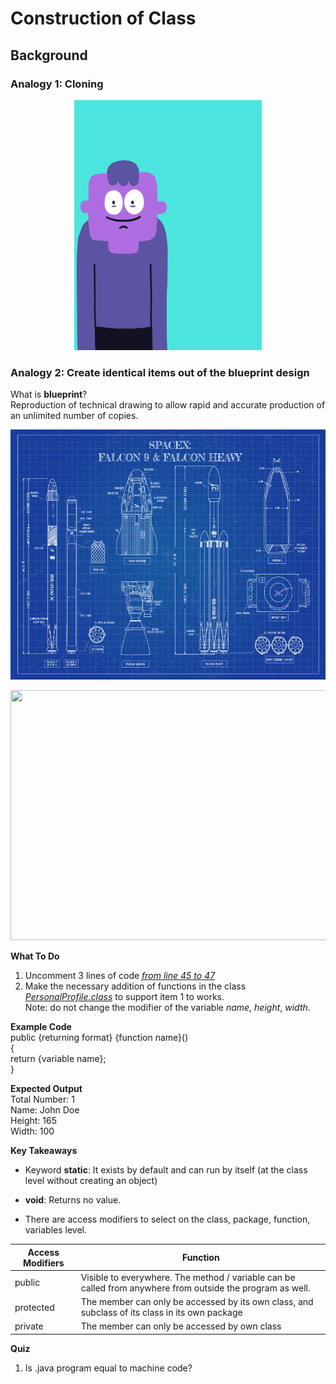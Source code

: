# Construction of Class

## **Background**
### Analogy 1: Cloning
 <p align="center">
   <img width="300" height="400" src="metadata/cloning.gif">
 </p>  

### Analogy 2: Create identical items out of the blueprint design

 What is **blueprint**?  
 Reproduction of technical drawing to allow rapid and accurate production of an unlimited number of copies.


 <p align="center">
   <img width="550" height="400" src="metadata/spaceX.jpg">
 </p>  
 
  <p align="center">
    <img width="550" height="400" src="metadata/spaceXengine.jpg">
  </p>  
 

**What To Do**  
1. Uncomment 3 lines of code [_from line 45 to 47_](https://github.com/CertifaiAI/java-fundamentals/blob/master/java-core/src/main/java/ai/certifai/basic/ex3/BluePrint.java#L45-L47)  
2. Make the necessary addition of functions in the class [_PersonalProfile.class_]() to support item 1 to works.  
Note: do not change the modifier of the variable _name_, _height_, _width_. 

**Example Code**  
public {returning format} {function name}()    
{    
    return {variable name};  
}                      


**Expected Output**  
Total Number: 1  
Name: John Doe  
Height: 165    
Width: 100   


**Key Takeaways**
- Keyword **static**: It exists by default and can run by itself (at the class level without creating an object)

- **void**: Returns no value.  

- There are access modifiers to select on the class, package, function, variables level.  

| Access Modifiers | Function |
| --- | ----------- |
| public | Visible to everywhere. The method / variable can be called from anywhere from outside the program as well. |
| protected | The member can only be accessed by its own class, and subclass of its class in its own package  |
| private | The member can only be accessed by own class |
 


**Quiz** 

1. Is .java program equal to machine code?  
